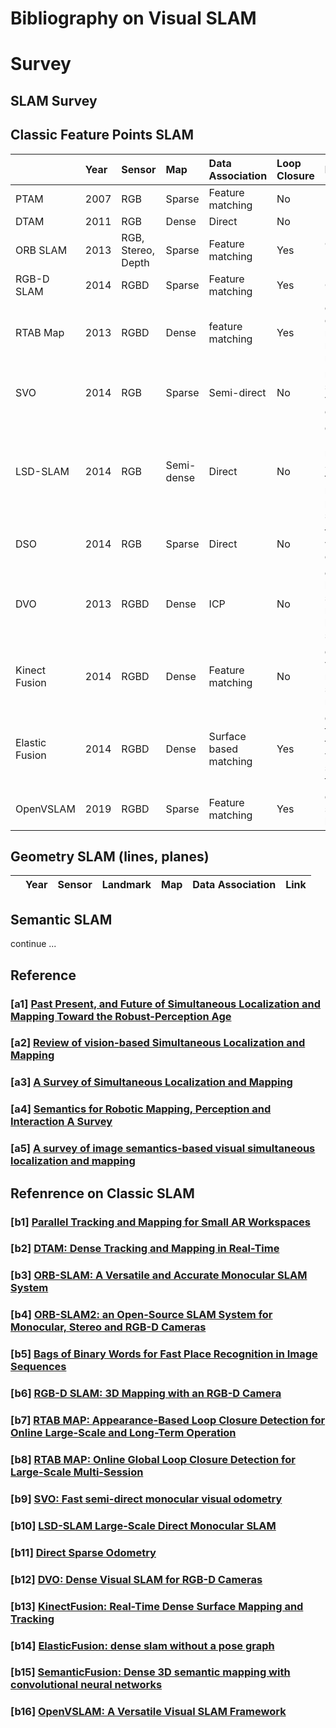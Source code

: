 # Bibliography on Visual SLAM

# Survey

## SLAM Survey

## Classic Feature Points SLAM
|   | Year | Sensor | Map | Data Association | Loop Closure | Keywrods | Link| 
|:---|:---|:---|:---|:---|:---|:---|:---|
|PTAM | 2007 | RGB | Sparse | Feature matching | No | | [[b1]](#b1-parallel-tracking-and-mapping-for-small-ar-workspaces)|
DTAM | 2011 | RGB | Dense | Direct | No |  | [[b2]](#b2-dtam-dense-tracking-and-mapping-in-real-time)|
ORB SLAM | 2013 | RGB, Stereo, Depth | Sparse | Feature matching | Yes | ORB features, Bag of words | [[b3]](#b3-orb-slam-a-versatile-and-accurate-monocular-slam-system) [[b4]](#b4-orb-slam2-an-open-source-slam-system-for-monocular-stereo-and-rgb-d-cameras)[[b5]](#b5-bags-of-binary-words-for-fast-place-recognition-in-image-sequences)|
RGB-D SLAM | 2014 | RGBD | Sparse | Feature matching | Yes | Octomap | [[b6]](#b6-rgb-d-slam-3d-mapping-with-an-rgb-d-camera)|
RTAB Map | 2013 | RGBD | Dense | feature matching | Yes | online loop closure memory management model | [[b7]](#b7-rtab-map-appearance-based-loop-closure-detection-for-online-large-scale-and-long-term-operation) [[b8]](#b8-rtab-map-online-global-loop-closure-detection-for-large-scale-multi-session)|
SVO | 2014 | RGB | Sparse | Semi-direct | No | monocular, semi-direct, visual odometry | [[b9]](#b9-svo-fast-semi-direct-monocular-visual-odometry) |
LSD-SLAM | 2014 | RGB | Semi-dense | Direct | No | direct (feature-less) monocular SLAM , direct tracking method probabilistic solution | [[b10]](#b10-lsd-slam-large-scale-direct-monocular-slamy) |
DSO | 2014 | RGB | Sparse | Direct | No | feature-less, windowed optimization  | [[b11]](#b11-direct-sparse-odometry) |
DVO | 2013 | RGBD | Dense | ICP | No | entropy-based similarity measure for keyframe selection | [[b12]](#b12-dvo-dense-visual-slam-for-rgb-d-cameras)
Kinect Fusion | 2014 | RGBD | Dense | Feature matching | No | dense volumetric reconstruction, surface measurement | [[b13]](#b13-kinectfusion-real-time-dense-surface-mapping-and-tracking) |
Elastic Fusion | 2014 | RGBD | Dense | Surface based matching | Yes | dense frame-to-model tracking and windowed surfel-based fusion | [[b14]](#b14-elasticfusion-dense-slam-without-a-pose-graph)
OpenVSLAM | 2019 | RGBD | Sparse | Feature matching | Yes | design visual slam as libraries | [[b16]](#b16-openvslam-a-versatile-visual-slam-framework)


## Geometry SLAM (lines, planes)
|   | Year | Sensor | Landmark | Map | Data Association | Link
|:---|:---|:---|:---|:---|:---|:---|


## Semantic SLAM 
continue ...



## Reference

### [a1] [Past Present, and Future of Simultaneous Localization and Mapping Toward the Robust-Perception Age ](https://ieeexplore.ieee.org/abstract/document/7747236)

### [a2] [Review of vision-based Simultaneous Localization and Mapping ](https://ieeexplore.ieee.org/abstract/document/8729285)

### [a3] [A Survey of Simultaneous Localization and Mapping ](https://whubaichuan.github.io/data/v3.pdf)

### [a4] [Semantics for Robotic Mapping, Perception and Interaction A Survey](https://www.nowpublishers.com/article/Details/ROB-059)

### [a5] [A survey of image semantics-based visual simultaneous localization and mapping](https://journals.sagepub.com/doi/full/10.1177/1729881420919185)


## Refenrence on Classic SLAM
### [b1] [Parallel Tracking and Mapping for Small AR Workspaces](https://ieeexplore.ieee.org/abstract/document/4538852)

### [b2] [DTAM: Dense Tracking and Mapping in Real-Time](https://ieeexplore.ieee.org/abstract/document/6126513)

### [b3] [ORB-SLAM: A Versatile and Accurate Monocular SLAM System](https://ieeexplore.ieee.org/abstract/document/7219438)

### [b4] [ORB-SLAM2: an Open-Source SLAM System for Monocular, Stereo and RGB-D Cameras ](https://ieeexplore.ieee.org/abstract/document/7946260)

### [b5] [Bags of Binary Words for Fast Place Recognition in Image Sequences](https://ieeexplore.ieee.org/abstract/document/6202705/)

### [b6] [RGB-D SLAM: 3D Mapping with an RGB-D Camera](https://ieeexplore.ieee.org/abstract/document/6594910)

### [b7] [RTAB MAP: Appearance-Based Loop Closure Detection for Online Large-Scale and Long-Term Operation](https://ieeexplore.ieee.org/abstract/document/6594910)

### [b8] [RTAB MAP: Online Global Loop Closure Detection for Large-Scale Multi-Session](https://ieeexplore.ieee.org/abstract/document/6942926)

### [b9] [SVO: Fast semi-direct monocular visual odometry](https://ieeexplore.ieee.org/abstract/document/6906584)

### [b10] [LSD-SLAM Large-Scale Direct Monocular SLAM](https://link.springer.com/chapter/10.1007/978-3-319-10605-2_54)

### [b11] [Direct Sparse Odometry](https://ieeexplore.ieee.org/abstract/document/7898369/)

### [b12] [DVO: Dense Visual SLAM for RGB-D Cameras](https://ieeexplore.ieee.org/abstract/document/6696650)

### [b13] [KinectFusion: Real-Time Dense Surface Mapping and Tracking](https://ieeexplore.ieee.org/abstract/document/6162880/)

### [b14] [ElasticFusion: dense slam without a pose graph](https://spiral.imperial.ac.uk/bitstream/10044/1/23438/2/whelan2015rss.pdf)

### [b15] [SemanticFusion: Dense 3D semantic mapping with convolutional neural networks](https://ieeexplore.ieee.org/abstract/document/7989538)

### [b16] [OpenVSLAM: A Versatile Visual SLAM Framework](https://dl.acm.org/doi/abs/10.1145/3343031.3350539)


